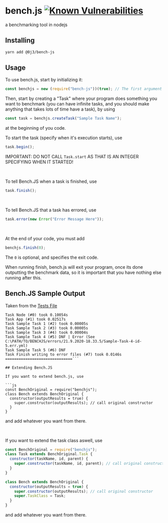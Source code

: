 # bench.js [![Known Vulnerabilities](https://snyk.io/test/npm/@0j3/bench-js/1.0.0/badge.svg)](https://snyk.io/test/npm/@0j3/bench-js/1.0.0)

a benchmarking tool in nodejs

## Installing

```bash
yarn add @0j3/bench-js
```

## Usage

To use bench.js, start by initializing it:

```js
const benchjs = new (require("bench-js"))(true); // The first argument in the constructor of bench.js (the "true") specifies, if benchjs.finish (see below) should output anything
```

Then, start by creating a "Task" where your program does something you want to benchmark (you can have infinite tasks, and you should make anything that takes lots of time have a task), by using

```js
const task = benchjs.createTask("Sample Task Name");
```

at the beginning of you code.

To start the task (specify when it's execution starts), use

```js
task.begin();
```

IMPORTANT: DO NOT CALL `Task.start` AS THAT IS AN INTEGER SPECIFYING WHEN IT STARTED!

<br>

To tell Bench.JS when a task is finished, use

```js
task.finish();
```

<br>

To tell Bench.JS that a task has errored, use

```js
task.error(new Error("Error Message Here"));
```

<br>

At the end of your code, you must add

```js
benchjs.finish(0);
```

The `0` is optional, and specifies the exit code.

When running finish, bench.js will exit your program, once its done outputting the benchmark data, so it is important that you have nothing else running after this.

## Bench.JS Sample Output
Taken from the [Tests File](./test.js)
```===== BENCHMARK FINISHED =====
Task Node (#0) took 0.10054s
Task App (#1) took 0.02517s
Task Sample Task 1 (#2) took 0.00005s
Task Sample Task 2 (#3) took 0.00005s
Task Sample Task 3 (#4) took 0.00004s
Task Sample Task 4 (#5) DNF | Error (See C:\PATH/TO/BENCHJS/errors/21.9.2020-18.33.5/Sample-Task-4-id-5.err.yml)
Task Sample Task 5 (#6) DNF
Task Finish writing to error files (#7) took 0.0146s
==============================```

## Extending Bench.JS

If you want to extend bench.js, use

```js
const BenchOriginal = require("benchjs");
class Bench extends BenchOriginal {
  constructor(outputResults = true) {
    super.constructor(outputResults); // call original constructor
  }
}
```

and add whatever you want from there.

<br>

If you want to extend the task class aswell, use

```js
const BenchOriginal = require("benchjs");
class Task extends BenchOriginal.Task {
  constructor(taskName, id, parent) {
    super.constructor(taskName, id, parent); // call original constructor
  }
}

class Bench extends BenchOriginal {
  constructor(outputResults = true) {
    super.constructor(outputResults); // call original constructor
    super.TaskClass = Task;
  }
}
```

and add whatever you want from there.
